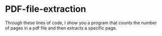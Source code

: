 # PDF-file-extraction
Through these lines of code, I show you a program that counts the number of pages in a pdf file and then extracts a specific page.
